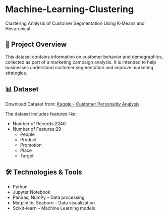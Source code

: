 # Machine-Learning-Clustering
Clustering Analysis of Customer Segmentation Using K-Means and Hierarchical. 

## 📌 Project Overview  
This dataset contains information on customer behavior and demographics, collected as part of a marketing campaign analysis. It is intended to help businesses understand customer segmentation and improve marketing strategies.

## 📊 Dataset  
Download Dataset from: [Kaggle - Customer Personality Analysis](https://www.kaggle.com/datasets/imakash3011/customer-personality-analysis)

The dataset includes features like:
* Number of Records:2240
* Number of Features:29
  - People
  - Product
  - Promotion
  - Place
  - Target

## 🛠️ Technologies & Tools  
- Python
- Jupyter Notebook  
- Pandas, NumPy – Data processing  
- Matplotlib, Seaborn – Data visualization  
- Scikit-learn – Machine Learning models 


